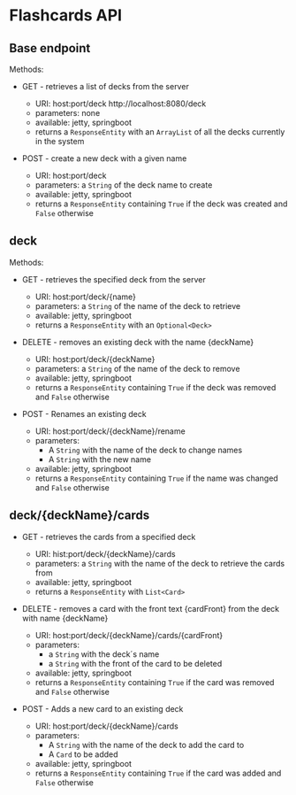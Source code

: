# Flashcards API

## Base endpoint

Methods:

- GET - retrieves a list of decks from the server

  - URI: host:port/deck
    http://localhost:8080/deck
  - parameters: none
  - available: jetty, springboot
  - returns a `ResponseEntity` with an `ArrayList` of all the decks currently in the system

- POST - create a new deck with a given name
  - URI: host:port/deck
  - parameters: a `String` of the deck name to create
  - available: jetty, springboot
  - returns a `ResponseEntity` containing `True` if the deck was created and `False` otherwise

## deck

Methods:

- GET - retrieves the specified deck from the server

  - URI: host:port/deck/{name}
  - parameters: a `String` of the name of the deck to retrieve
  - available: jetty, springboot
  - returns a `ResponseEntity` with an `Optional<Deck>`

- DELETE - removes an existing deck with the name {deckName}

  - URI: host:port/deck/{deckName}
  - parameters: a `String` of the name of the deck to remove
  - available: jetty, springboot
  - returns a `ResponseEntity` containing `True` if the deck was removed and `False` otherwise

- POST - Renames an existing deck
  - URI: host:port/deck/{deckName}/rename
  - parameters:
    - A `String` with the name of the deck to change names
    - A `String` with the new name
  - available: jetty, springboot
  - returns a `ResponseEntity` containing `True` if the name was changed and `False` otherwise

## deck/{deckName}/cards

- GET - retrieves the cards from a specified deck

  - URI: hist:port/deck/{deckName}/cards
  - parameters: a `String` with the name of the deck to retrieve the cards from
  - available: jetty, springboot
  - returns a `ResponseEntity` with `List<Card>`

- DELETE - removes a card with the front text {cardFront} from the deck with name {deckName}

  - URI: host:port/deck/{deckName}/cards/{cardFront}
  - parameters:
    - a `String` with the deck´s name
    - a `String` with the front of the card to be deleted
  - available: jetty, springboot
  - returns a `ResponseEntity` containing `True` if the card was removed and `False` otherwise

- POST - Adds a new card to an existing deck

  - URI: host:port/deck/{deckName}/cards
  - parameters:
    - A `String` with the name of the deck to add the card to
    - A `Card` to be added
  - available: jetty, springboot
  - returns a `ResponseEntity` containing `True` if the card was added and `False` otherwise
